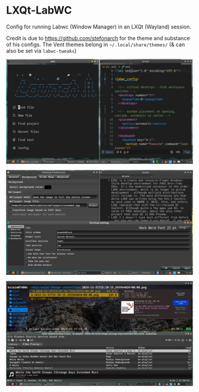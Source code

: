 # LXQt-LabWC

Config for running Labwc (Window Manager) in an LXQt (Wayland) session.

Credit is due to https://github.com/stefonarch for the theme and substance of his configs. The Vent themes belong in `~/.local/share/themes/` (& can also be set via `labwc-tweaks`)

![screenshot](screenshots/2024-12-31.png)

![screenshot](screenshots/2024-12-31b.png)

![screenshot](screenshots/2024-12-31c.png)
